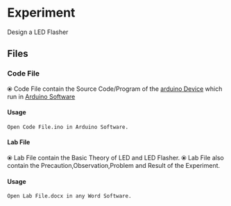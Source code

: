 # Experiment 
  Design a LED Flasher

## Files

### Code File
 ⦿ Code File contain the Source Code/Program of the [arduino Device](https://www.arduino.cc/) which run in [Arduino Software](https://www.arduino.cc/en/Main/Software)

#### Usage 
  ```
  Open Code File.ino in Arduino Software.
  ```
#### Lab File
 ⦿ Lab File contain the Basic Theory of LED and LED Flasher.
 ⦿ Lab File also contain the Precaution,Observation,Problem and Result of the Experiment.
 
#### Usage 
  ```
  Open Lab File.docx in any Word Software.
  ```
